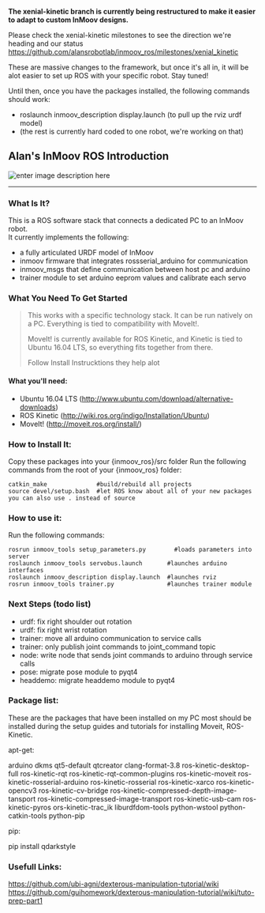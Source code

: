 **The xenial-kinetic branch is currently being restructured to make it easier to adapt to custom InMoov designs.**  

Please check the xenial-kinetic milestones to see the direction we're heading and our status
https://github.com/alansrobotlab/inmoov_ros/milestones/xenial_kinetic

These are massive changes to the framework, but once it's all in, it will be alot easier to set up ROS with your specific robot.  Stay tuned!

Until then, once you have the packages installed, the following commands should work:
 - roslaunch inmoov_description display.launch (to pull up the rviz urdf model)
 - (the rest is currently hard coded to one robot, we're working on that)

## Alan's InMoov ROS Introduction
![enter image description here](http://i.imgur.com/bweApZH.png)


---------

### What Is It?
This is a ROS software stack that connects a dedicated PC to an InMoov robot.  
It currently implements the following:

 - a fully articulated URDF model of InMoov
 - inmoov firmware that integrates rossserial_arduino for communication
 - inmoov_msgs that define communication between host pc and arduino
 - trainer module to set arduino eeprom values and calibrate each servo

### What You Need To Get Started
> This works with a specific technology stack.  It can be run natively on a PC.  Everything is tied to compatibility with MoveIt!.  
>  
> MoveIt! is currently available for ROS Kinetic, and Kinetic is tied to Ubuntu 16.04 LTS, so everything fits together from there.  
>   
> Follow Install Instrucktions they help alot

#### What you'll need:

 - Ubuntu 16.04 LTS (http://www.ubuntu.com/download/alternative-downloads) 
 - ROS Kinetic (http://wiki.ros.org/indigo/Installation/Ubuntu)
 - MoveIt! (http://moveit.ros.org/install/)

### How to Install It:
Copy these packages into your {inmoov_ros}/src folder
Run the following commands from the root of your {inmoov_ros} folder:
  
    catkin_make              #build/rebuild all projects
    source devel/setup.bash  #let ROS know about all of your new packages you can also use . instead of source

### How to use it:
Run the following commands:

    rosrun inmoov_tools setup_parameters.py        #loads parameters into server
    roslaunch inmoov_tools servobus.launch       #launches arduino interfaces
    roslaunch inmoov_description display.launch  #launches rviz
    rosrun inmoov_tools trainer.py               #launches trainer module


### Next Steps (todo list)
 - urdf:  fix right shoulder out rotation
 - urdf:  fix right wrist rotation
 - trainer:  move all arduino communication to service calls
 - trainer:  only publish joint commands to joint_command topic
 - node:  write node that sends joint commands to arduino through service calls
 - pose:  migrate pose module to pyqt4
 - headdemo:  migrate headdemo module to pyqt4
### Package list:
These are the packages that have been installed on my PC most should 
be installed during the setup guides and tutorials for installing Moveit, ROS-Kinetic.

apt-get:

 arduino 
 dkms
 qt5-default 
 qtcreator
 clang-format-3.8 
 ros-kinetic-desktop-full
 ros-kinetic-rqt
 ros-kinetic-rqt-common-plugins
 ros-kinetic-moveit
 ros-kinetic-rosserial-arduino
 ros-kinetic-rosserial
 ros-kinetic-xarco
 ros-kinetic-opencv3
 ros-kinetic-cv-bridge
 ros-kinetic-compressed-depth-image-tansport
 ros-kinetic-compressed-image-transport
 ros-kinetic-usb-cam 
 ros-kinetic-pyros
 ors-kinetic-trac_ik
 liburdfdom-tools
 python-wstool
 python-catkin-tools
 python-pip
 
pip:

 pip install qdarkstyle
 
 ### Usefull Links:
 https://github.com/ubi-agni/dexterous-manipulation-tutorial/wiki
 https://github.com/guihomework/dexterous-manipulation-tutorial/wiki/tuto-prep-part1
